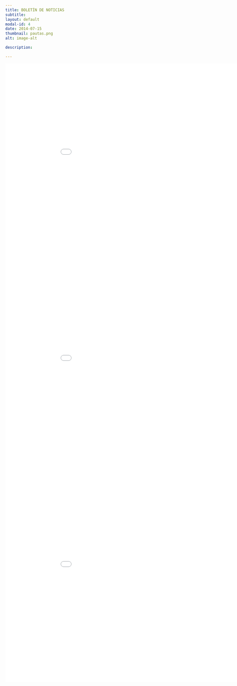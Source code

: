 ```yaml
---
title: BOLETÍN DE NOTICIAS
subtitle: 
layout: default
modal-id: 4
date: 2014-07-15
thumbnail: pautas.png
alt: image-alt

description: 

---
```


<html>
<body>
<embed src="img/poster/ISLP_Bolivia_B3.pdf" width="950" height="650">
<embed src="img/poster/ISLP_Bolivia_clausura.pdf" width="950" height="650">
<embed src="img/poster/ISLP_Bolivia_B1.pdf" width="950" height="650">
</body>
</html>